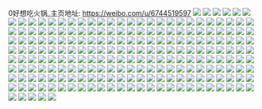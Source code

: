 0好想吃火锅_主页地址: https://weibo.com/u/6744519597 
![](https://wx4.sinaimg.cn/mw2000/007mrjE9gy1h92fvftw85j30u01sydji.jpg) 
![](https://wx4.sinaimg.cn/mw2000/007mrjE9gy1h925p5mf3oj32c0340kjo.jpg) 
![](https://wx4.sinaimg.cn/mw2000/007mrjE9gy1h925p26a9cj32c0340e84.jpg) 
![](https://wx4.sinaimg.cn/mw2000/007mrjE9gy1h90ou7an7aj30ui0u043p.jpg) 
![](https://wx4.sinaimg.cn/mw2000/007mrjE9gy1h8zqcyds6rj31sc2dsnpd.jpg) 
![](https://wx4.sinaimg.cn/mw2000/007mrjE9gy1h8zqctbusbj31sc2dsx6p.jpg) 
![](https://wx4.sinaimg.cn/mw2000/007mrjE9gy1h8zqczg4bcj30wh0id77d.jpg) 
![](https://wx4.sinaimg.cn/mw2000/007mrjE9gy1h8zqd0nwffj30v113jqcj.jpg) 
![](https://wx4.sinaimg.cn/mw2000/007mrjE9gy1h8t9hu2hhjj32c0340x6s.jpg) 
![](https://wx4.sinaimg.cn/mw2000/007mrjE9gy1h8t9hq7hpsj32c0340b2d.jpg) 
![](https://wx4.sinaimg.cn/mw2000/007mrjE9gy1h8t9hys60ij32c0340kjp.jpg) 
![](https://wx4.sinaimg.cn/mw2000/007mrjE9gy1h8stoa5h8xj30rl0rjabq.jpg) 
![](https://wx4.sinaimg.cn/mw2000/007mrjE9gy1h8ru51dulbj30u0140gud.jpg) 
![](https://wx4.sinaimg.cn/mw2000/007mrjE9gy1h8ru51ntscj30u0140qbg.jpg) 
![](https://wx4.sinaimg.cn/mw2000/007mrjE9gy1h8ru5emij5j30wi1ycqfh.jpg) 
![](https://wx4.sinaimg.cn/mw2000/007mrjE9gy1h8qyeukqzxj32c0340qv7.jpg) 
![](https://wx4.sinaimg.cn/mw2000/007mrjE9gy1h8qyey8vq0j32c0340u0z.jpg) 
![](https://wx4.sinaimg.cn/mw2000/007mrjE9gy1h8pry4a3x0j30u0140th6.jpg) 
![](https://wx4.sinaimg.cn/mw2000/007mrjE9gy1h8pry3yyx7j30u0140472.jpg) 
![](https://wx4.sinaimg.cn/mw2000/007mrjE9gy1h8otpvvmluj30wh17hdqa.jpg) 
![](https://wx4.sinaimg.cn/mw2000/007mrjE9gy1h8otpwacbjj30wg17hn69.jpg) 
![](https://wx4.sinaimg.cn/mw2000/007mrjE9gy1h8otpwoq7fj30wi16zwkq.jpg) 
![](https://wx4.sinaimg.cn/mw2000/007mrjE9gy1h8l084hbrgj31fh1x81i0.jpg) 
![](https://wx4.sinaimg.cn/mw2000/007mrjE9gy1h8l085wzb5j31sc1sc4qp.jpg) 
![](https://wx4.sinaimg.cn/mw2000/007mrjE9gy1h8l087wbqcj31sc1sc4qd.jpg) 
![](https://wx4.sinaimg.cn/mw2000/007mrjE9gy1h8l088s74sj30t714nk3r.jpg) 
![](https://wx4.sinaimg.cn/mw2000/007mrjE9gy1h8bqybsax5j32c0340qv7.jpg) 
![](https://wx4.sinaimg.cn/mw2000/007mrjE9gy1h8bqyhdpkqj31sc2dsu0y.jpg) 
![](https://wx4.sinaimg.cn/mw2000/007mrjE9gy1h8bqyi82kfj30tx14atcq.jpg) 
![](https://wx4.sinaimg.cn/mw2000/007mrjE9gy1h8bqyjfi5yj30wh1dzdnu.jpg) 
![](https://wx4.sinaimg.cn/mw2000/007mrjE9gy1h8bqym2u9nj316n1kwe81.jpg) 
![](https://wx4.sinaimg.cn/mw2000/007mrjE9gy1h8bqy3noj5j30wi1ayguk.jpg) 
![](https://wx4.sinaimg.cn/mw2000/007mrjE9gy1h8bqyml7skj30t313w7fg.jpg) 
![](https://wx4.sinaimg.cn/mw2000/007mrjE9gy1h8bqymzwp9j30u018xn4q.jpg) 
![](https://wx4.sinaimg.cn/mw2000/007mrjE9gy1h8bqyncyvlj30mf0uqq7w.jpg) 
![](https://wx4.sinaimg.cn/mw2000/007mrjE9gy1h8a933ypbvj316n1kwe81.jpg) 
![](https://wx4.sinaimg.cn/mw2000/007mrjE9gy1h8a935f9hcj31zm2ni7wi.jpg) 
![](https://wx4.sinaimg.cn/mw2000/007mrjE9gy1h8a931xl6gj31ym2m64qq.jpg) 
![](https://wx4.sinaimg.cn/mw2000/007mrjE9gy1h8a935vgjvj30qt0zqwnb.jpg) 
![](https://wx4.sinaimg.cn/mw2000/007mrjE9gy1h874ajeoh6j31rh2cnqv5.jpg) 
![](https://wx4.sinaimg.cn/mw2000/007mrjE9gy1h874c8dq8vj325g2v91kz.jpg) 
![](https://wx4.sinaimg.cn/mw2000/007mrjE9gy1h874cpaat2j32c0340npg.jpg) 
![](https://wx4.sinaimg.cn/mw2000/007mrjE9gy1h874cqu0yyj32c0340e82.jpg) 
![](https://wx4.sinaimg.cn/mw2000/007mrjE9gy1h7wqdqzw2vj316o1kw7wh.jpg) 
![](https://wx4.sinaimg.cn/mw2000/007mrjE9gy1h7wqdzxtzrj32c02c01ky.jpg) 
![](https://wx4.sinaimg.cn/mw2000/007mrjE9gy1h7u8cjiqjxj316o1kw7wh.jpg) 
![](https://wx4.sinaimg.cn/mw2000/007mrjE9gy1h7u8ckglfyj30u0110ds5.jpg) 
![](https://wx4.sinaimg.cn/mw2000/007mrjE9gy1h7u8cmczulj32792w2u0y.jpg) 
![](https://wx4.sinaimg.cn/mw2000/007mrjE9gy1h7k1bfb7uoj31qw2bv7wi.jpg) 
![](https://wx4.sinaimg.cn/mw2000/007mrjE9gy1h7k1bgjlaxj31i220de81.jpg) 
![](https://wx4.sinaimg.cn/mw2000/007mrjE9gy1h7k1bizpxcj32bz2u8x6q.jpg) 
![](https://wx4.sinaimg.cn/mw2000/007mrjE9gy1h7k1bjr17vj30su0zadsa.jpg) 
![](https://wx4.sinaimg.cn/mw2000/007mrjE9gy1h7k1blmxprj312u1e5x2a.jpg) 
![](https://wx4.sinaimg.cn/mw2000/007mrjE9gy1h7k1bu0reaj31tl2fgqv5.jpg) 
![](https://wx4.sinaimg.cn/mw2000/007mrjE9gy1h7k1bp5tokj31sc2ds7wi.jpg) 
![](https://wx4.sinaimg.cn/mw2000/007mrjE9gy1h7k1bs73q9j31sc2dsb2a.jpg) 
![](https://wx4.sinaimg.cn/mw2000/007mrjE9gy1h74vwi0s1gj31401hc41j.jpg) 
![](https://wx4.sinaimg.cn/mw2000/007mrjE9gy1h74vwh63bbj316o1kw1kf.jpg) 
![](https://wx4.sinaimg.cn/mw2000/007mrjE9gy1h74vwd7vx3j316o1kw1kh.jpg) 
![](https://wx4.sinaimg.cn/mw2000/007mrjE9gy1h729963cjjj31hi28anpd.jpg) 
![](https://wx4.sinaimg.cn/mw2000/007mrjE9gy1h7299d1suuj326k2ir7wj.jpg) 
![](https://wx4.sinaimg.cn/mw2000/007mrjE9gy1h7299m889nj32c03404qs.jpg) 
![](https://wx4.sinaimg.cn/mw2000/007mrjE9gy1h7299nyxrcj31k02c0qcl.jpg) 
![](https://wx4.sinaimg.cn/mw2000/007mrjE9gy1h7299pz175j30zj1e8e2b.jpg) 
![](https://wx4.sinaimg.cn/mw2000/007mrjE9gy1h7299uoo00j32c02c047d.jpg) 
![](https://wx4.sinaimg.cn/mw2000/007mrjE9gy1h729a186rej31k02c0e81.jpg) 
![](https://wx4.sinaimg.cn/mw2000/007mrjE9gy1h70eo71o75j325c2v44qr.jpg) 
![](https://wx4.sinaimg.cn/mw2000/007mrjE9gy1h70eo1ujirj31t62ewe82.jpg) 
![](https://wx4.sinaimg.cn/mw2000/007mrjE9gy1h70eo9qlg5j316o1kwnln.jpg) 
![](https://wx4.sinaimg.cn/mw2000/007mrjE9gy1h70eo8z83vj322h2rbb2a.jpg) 
![](https://wx4.sinaimg.cn/mw2000/007mrjE9gy1h6xxcz1s5tj32c0340qv7.jpg) 
![](https://wx4.sinaimg.cn/mw2000/007mrjE9gy1h6xxcqdj58j30x716pngn.jpg) 
![](https://wx4.sinaimg.cn/mw2000/007mrjE9gy1h6xxctoymij31ri2co7wi.jpg) 
![](https://wx4.sinaimg.cn/mw2000/007mrjE9gy1h6xxd2dm81j325c2v44qr.jpg) 
![](https://wx4.sinaimg.cn/mw2000/007mrjE9gy1h6xxcok3rpj316o1kw43a.jpg) 
![](https://wx4.sinaimg.cn/mw2000/007mrjE9gy1h6xxd4ui4zj31t62ewe82.jpg) 
![](https://wx4.sinaimg.cn/mw2000/007mrjE9gy1h6xxd6mhfvj322h2rbb2a.jpg) 
![](https://wx4.sinaimg.cn/mw2000/007mrjE9gy1h6xxd7egn5j30yh19dn1y.jpg) 
![](https://wx4.sinaimg.cn/mw2000/007mrjE9gy1h6xxdmqhfrj32c02c01ky.jpg) 
![](https://wx4.sinaimg.cn/mw2000/007mrjE9gy1h6k8yud39jj31un2kg109.jpg) 
![](https://wx4.sinaimg.cn/mw2000/007mrjE9gy1h6k8ywbppnj33402c0npd.jpg) 
![](https://wx4.sinaimg.cn/mw2000/007mrjE9gy1h6k8yy9cn5j32c0340e82.jpg) 
![](https://wx4.sinaimg.cn/mw2000/007mrjE9gy1h6j5ijxfy0j30u01hcaxh.jpg) 
![](https://wx4.sinaimg.cn/mw2000/007mrjE9gy1h6j5ikyp2xj30t313wwur.jpg) 
![](https://wx4.sinaimg.cn/mw2000/007mrjE9gy1h6j5ili6paj30tz1apkan.jpg) 
![](https://wx4.sinaimg.cn/mw2000/007mrjE9gy1h6j5im1begj30u01hcqjs.jpg) 
![](https://wx4.sinaimg.cn/mw2000/007mrjE9gy1h6j5iml2cij30u01hcdvq.jpg) 
![](https://wx4.sinaimg.cn/mw2000/007mrjE9gy1h6j5in1mq5j30u01hcgr7.jpg) 
![](https://wx4.sinaimg.cn/mw2000/007mrjE9gy1h68sn1kl1tj32c0340u0z.jpg) 
![](https://wx4.sinaimg.cn/mw2000/007mrjE9gy1h68sn4wgq0j31tw2fue82.jpg) 
![](https://wx4.sinaimg.cn/mw2000/007mrjE9gy1h68snc61jkj31wl2jgzu4.jpg) 
![](https://wx4.sinaimg.cn/mw2000/007mrjE9gy1h591z6winbj30u014gtf6.jpg) 
![](https://wx4.sinaimg.cn/mw2000/007mrjE9gy1h4jdj5dwwcj30zg1bak1c.jpg) 
![](https://wx4.sinaimg.cn/mw2000/007mrjE9gy1h4jdjfob7oj32c03407wk.jpg) 
![](https://wx4.sinaimg.cn/mw2000/007mrjE9gy1h4jdj9dtp0j32c0340npf.jpg) 
![](https://wx4.sinaimg.cn/mw2000/007mrjE9gy1h4jdj4p61tj32c0340b2c.jpg) 
![](https://wx4.sinaimg.cn/mw2000/007mrjE9gy1h4jdjjrdnaj31zl2p71kz.jpg) 
![](https://wx4.sinaimg.cn/mw2000/007mrjE9gy1h4jdjcmx8yj32062o9qv6.jpg) 
![](https://wx4.sinaimg.cn/mw2000/007mrjE9gy1h250i46d8pj32c03407wi.jpg) 
![](https://wx4.sinaimg.cn/mw2000/007mrjE9gy1h11hln19noj31z52mvhdu.jpg) 
![](https://wx4.sinaimg.cn/mw2000/007mrjE9gy1h11hll5z3vj323y2xdx6q.jpg) 
![](https://wx4.sinaimg.cn/mw2000/007mrjE9gy1h11hlpjm6xj32c03404qr.jpg) 
![](https://wx4.sinaimg.cn/mw2000/007mrjE9gy1h0z173fv5rj31v729bhdu.jpg) 
![](https://wx4.sinaimg.cn/mw2000/007mrjE9gy1h0z176oirtj31rv2d57wi.jpg) 
![](https://wx4.sinaimg.cn/mw2000/007mrjE9gy1h0z16y228zj31ze2n6e82.jpg) 
![](https://wx4.sinaimg.cn/mw2000/007mrjE9gy1h0wyg57qxdj32c03404n5.jpg) 
![](https://wx4.sinaimg.cn/mw2000/007mrjE9gy1h0wyg6vnshj30ts0xr79z.jpg) 
![](https://wx4.sinaimg.cn/mw2000/007mrjE9gy1h0wyg69esuj30tw13wtj0.jpg) 
![](https://wx4.sinaimg.cn/mw2000/007mrjE9gy1h0r3uf5vbij32232qs1ky.jpg) 
![](https://wx4.sinaimg.cn/mw2000/007mrjE9gy1h0r3ui4lu9j32c03401ky.jpg) 
![](https://wx4.sinaimg.cn/mw2000/007mrjE9gy1h0r3yuw36rj32c0340qv7.jpg) 
![](https://wx4.sinaimg.cn/mw2000/007mrjE9gy1h0r428eyp7j32c03407wi.jpg) 
![](https://wx4.sinaimg.cn/mw2000/007mrjE9gy1h0mqn7istbj32c0340kjl.jpg) 
![](https://wx4.sinaimg.cn/mw2000/007mrjE9gy1h0mqn2iv6fj30yi22m4qp.jpg) 
![](https://wx4.sinaimg.cn/mw2000/007mrjE9gy1h0mqn3v1mnj30zj1bejxg.jpg) 
![](https://wx4.sinaimg.cn/mw2000/007mrjE9gy1h0mqn60g8cj32c03401ky.jpg) 
![](https://wx4.sinaimg.cn/mw2000/007mrjE9gy1gzkbq8mwk3j32c0340hdu.jpg) 
![](https://wx4.sinaimg.cn/mw2000/007mrjE9gy1gzkbqbej6lj32c03401ky.jpg) 
![](https://wx4.sinaimg.cn/mw2000/007mrjE9gy1gzgn8ls2quj32c0340u0x.jpg) 
![](https://wx4.sinaimg.cn/mw2000/007mrjE9gy1gzgn8nx6lsj32c0340aya.jpg) 
![](https://wx4.sinaimg.cn/mw2000/007mrjE9gy1gzgn8rqj7hj32c0340kjl.jpg) 
![](https://wx4.sinaimg.cn/mw2000/007mrjE9gy1gzgn8vb5bsj32c0340x2q.jpg) 
![](https://wx4.sinaimg.cn/mw2000/007mrjE9gy1gz7pzxcjj6j30me0okwih.jpg) 
![](https://wx4.sinaimg.cn/mw2000/007mrjE9gy1gz7q00idbjj32c02c0e81.jpg) 
![](https://wx4.sinaimg.cn/mw2000/007mrjE9gy1gz7q01euvwj32c02c0kjl.jpg) 
![](https://wx4.sinaimg.cn/mw2000/007mrjE9gy1gxtzhhnl40j31900u0q7x.jpg) 
![](https://wx4.sinaimg.cn/mw2000/007mrjE9gy1gxtzhhazr0j30u00um43t.jpg) 
![](https://wx4.sinaimg.cn/mw2000/007mrjE9gy1gxtzgtqfumj30yi19s7hq.jpg) 
![](https://wx4.sinaimg.cn/mw2000/007mrjE9gy1gx28dblusoj31wi2ajhdt.jpg) 
![](https://wx4.sinaimg.cn/mw2000/007mrjE9gy1gx28dcd79ij32b5340npd.jpg) 
![](https://wx4.sinaimg.cn/mw2000/007mrjE9gy1gx28dd7rn2j320w2kekjm.jpg) 
![](https://wx4.sinaimg.cn/mw2000/007mrjE9gy1gx28de7hs2j32c0340u0x.jpg) 
![](https://wx4.sinaimg.cn/mw2000/007mrjE9gy1gvgbbk8duqj62c0340hdt02.jpg) 
![](https://wx4.sinaimg.cn/mw2000/007mrjE9gy1gvgbblpa64j61sc2ds1ky02.jpg) 
![](https://wx4.sinaimg.cn/mw2000/007mrjE9gy1gvgbbpssbhj62c02c0qv502.jpg) 
![](https://wx4.sinaimg.cn/mw2000/007mrjE9gy1gvgbbrwxkgj62c03404qq02.jpg) 
![](https://wx4.sinaimg.cn/mw2000/007mrjE9gy1gvgbbtx17bj62c02c0u0x02.jpg) 
![](https://wx4.sinaimg.cn/mw2000/007mrjE9gy1gvgbbuxgb6j60zo1retrt02.jpg) 
![](https://wx4.sinaimg.cn/mw2000/007mrjE9gy1gvgbbw5wkmj61sc2dsx6p02.jpg) 
![](https://wx4.sinaimg.cn/mw2000/007mrjE9gy1gva2c5xc4tj60yi22oqv502.jpg) 
![](https://wx4.sinaimg.cn/mw2000/007mrjE9gy1gva2cae0xaj60yi22oqv502.jpg) 
![](https://wx4.sinaimg.cn/mw2000/007mrjE9gy1gva2cfjuruj60yi22okjl02.jpg) 
![](https://wx4.sinaimg.cn/mw2000/007mrjE9gy1gva2ckdveyj60yi22okjl02.jpg) 
![](https://wx4.sinaimg.cn/mw2000/007mrjE9gy1gucp1ol1eij61s02dckjm02.jpg) 
![](https://wx4.sinaimg.cn/mw2000/007mrjE9gy1grts4mmbj0j31sc2dshdu.jpg) 
![](https://wx4.sinaimg.cn/mw2000/007mrjE9gy1grts4l6mqsj32c0340npf.jpg) 
![](https://wx4.sinaimg.cn/mw2000/007mrjE9gy1grts4pyrx8j32c0340x6r.jpg) 
![](https://wx4.sinaimg.cn/mw2000/007mrjE9gy1grts4r0yibj32c03401kx.jpg) 
![](https://wx4.sinaimg.cn/mw2000/007mrjE9gy1grts4tgrtfj32c03404qq.jpg) 
![](https://wx4.sinaimg.cn/mw2000/007mrjE9gy1grts4nfw2mj32c02c0nn0.jpg) 
![](https://wx4.sinaimg.cn/mw2000/007mrjE9gy1grt6q2quupj31sc2dshdu.jpg) 
![](https://wx4.sinaimg.cn/mw2000/007mrjE9gy1grt6q4cztuj31it22nu0x.jpg) 
![](https://wx4.sinaimg.cn/mw2000/007mrjE9gy1grt6q7h2vcj32062venpf.jpg) 
![](https://wx4.sinaimg.cn/mw2000/007mrjE9gy1grt6pz56zgj30vd1b1k4d.jpg) 
![](https://wx4.sinaimg.cn/mw2000/007mrjE9gy1grt6q88tu9j30oq0q90xd.jpg) 
![](https://wx4.sinaimg.cn/mw2000/007mrjE9gy1grt6q9nwt7j32c02c07wh.jpg) 
![](https://wx4.sinaimg.cn/mw2000/007mrjE9gy1groytxx853j324k2u37wj.jpg) 
![](https://wx4.sinaimg.cn/mw2000/007mrjE9gy1groytwdpdlj32c02rnnpe.jpg) 
![](https://wx4.sinaimg.cn/mw2000/007mrjE9gy1grfe3eoqi0j328w2zvx6q.jpg) 
![](https://wx4.sinaimg.cn/mw2000/007mrjE9gy1grfe39o6e1j32c02c07wh.jpg) 
![](https://wx4.sinaimg.cn/mw2000/007mrjE9gy1grfe3c3al4j32c02c07wh.jpg) 
![](https://wx4.sinaimg.cn/mw2000/007mrjE9gy1grfe3fiukgj32c02c0qtp.jpg) 
![](https://wx4.sinaimg.cn/mw2000/007mrjE9gy1grfe3ilokkj32c02c0x1w.jpg) 
![](https://wx4.sinaimg.cn/mw2000/007mrjE9gy1grfe3h2bg8j32c02c0qtm.jpg) 
![](https://wx4.sinaimg.cn/mw2000/007mrjE9gy1gr774wt8umj32c02c0nm8.jpg) 
![](https://wx4.sinaimg.cn/mw2000/007mrjE9gy1gr774y2wuej32c02c0twu.jpg) 
![](https://wx4.sinaimg.cn/mw2000/007mrjE9gy1gr774zyn0kj30u00v779n.jpg) 
![](https://wx4.sinaimg.cn/mw2000/007mrjE9gy1gr774vnoefj32c03401kx.jpg) 
![](https://wx4.sinaimg.cn/mw2000/007mrjE9gy1gr7751i6etj62c02c01kx02.jpg) 
![](https://wx4.sinaimg.cn/mw2000/007mrjE9gy1gr7753hpq5j32c02c0npe.jpg) 
![](https://wx4.sinaimg.cn/mw2000/007mrjE9gy1gr775wqw5rj318g1na0yx.jpg) 
![](https://wx4.sinaimg.cn/mw2000/007mrjE9gy1gr775yplphj318g18gtac.jpg) 
![](https://wx4.sinaimg.cn/mw2000/007mrjE9gy1gr7774p6fkj31sc2dsqv5.jpg) 
![](https://wx4.sinaimg.cn/mw2000/007mrjE9gy1gqzpj2wq9kj32c02c07wh.jpg) 
![](https://wx4.sinaimg.cn/mw2000/007mrjE9gy1gqzpitntz2j30yi1pcnh6.jpg) 
![](https://wx4.sinaimg.cn/mw2000/007mrjE9gy1gqzpj728frj32c02c04qp.jpg) 
![](https://wx4.sinaimg.cn/mw2000/007mrjE9gy1gqzpjhaihvj32c03401kz.jpg) 
![](https://wx4.sinaimg.cn/mw2000/007mrjE9gy1gqzpjllzk8j32c03407wi.jpg) 
![](https://wx4.sinaimg.cn/mw2000/007mrjE9gy1gqzpkq3vcgj32c0340e82.jpg) 
![](https://wx4.sinaimg.cn/mw2000/007mrjE9gy1gqouqi15l8j32c0340e8b.jpg) 
![](https://wx4.sinaimg.cn/mw2000/007mrjE9gy1gqidvrfotyj30yi1pc77t.jpg) 
![](https://wx4.sinaimg.cn/mw2000/007mrjE9gy1gqidvsn30vj30yi1pctci.jpg) 
![](https://wx4.sinaimg.cn/mw2000/007mrjE9gy1gqidvt90atj30yi1pc77m.jpg) 
![](https://wx4.sinaimg.cn/mw2000/007mrjE9gy1gqidzbmlafj32c0340kjm.jpg) 
![](https://wx4.sinaimg.cn/mw2000/007mrjE9gy1gqidvuu8utj32c02c0hdt.jpg) 
![](https://wx4.sinaimg.cn/mw2000/007mrjE9gy1gqie05262fj31400u0wf6.jpg) 
![](https://wx4.sinaimg.cn/mw2000/007mrjE9gy1gpkh17x609j323e2dmhdt.jpg) 
![](https://wx4.sinaimg.cn/mw2000/007mrjE9gy1gpkh18i2vlj30rs1gsk5r.jpg) 
![](https://wx4.sinaimg.cn/mw2000/007mrjE9gy1gpkh193qckj31kc1yqe81.jpg) 
![](https://wx4.sinaimg.cn/mw2000/007mrjE9gy1gpkh19sa6mj31ps21khdt.jpg) 
![](https://wx4.sinaimg.cn/mw2000/007mrjE9gy1gpkh1763zfj31t222vnpd.jpg) 
![](https://wx4.sinaimg.cn/mw2000/007mrjE9gy1gpkh1bhum3j32c02c0b2a.jpg) 
![](https://wx4.sinaimg.cn/mw2000/007mrjE9ly1gp6iievgwkj31fo1wwb2a.jpg) 
![](https://wx4.sinaimg.cn/mw2000/007mrjE9ly1gp6iig7l34j31sc2dsnpf.jpg) 
![](https://wx4.sinaimg.cn/mw2000/007mrjE9ly1gp6iihlmkfj31p72694qr.jpg) 
![](https://wx4.sinaimg.cn/mw2000/007mrjE9ly1gp6iij54fbj32c02eab2b.jpg) 
![](https://wx4.sinaimg.cn/mw2000/007mrjE9ly1gp6iinu2utj32c02c0b2a.jpg) 
![](https://wx4.sinaimg.cn/mw2000/007mrjE9ly1gp6iiks98dj32c0340qv8.jpg) 
![](https://wx4.sinaimg.cn/mw2000/007mrjE9ly1gp246znwqgj30u00zagvc.jpg) 
![](https://wx4.sinaimg.cn/mw2000/007mrjE9ly1gp24708h7uj30u013ywos.jpg) 
![](https://wx4.sinaimg.cn/mw2000/007mrjE9ly1gp246z1hzaj324p2pi4qr.jpg) 
![](https://wx4.sinaimg.cn/mw2000/007mrjE9ly1gp2471rm9kj32c0340hdw.jpg) 
![](https://wx4.sinaimg.cn/mw2000/007mrjE9ly1gp247331lzj31yn2m8npe.jpg) 
![](https://wx4.sinaimg.cn/mw2000/007mrjE9ly1gp2474uullj31v22hex6q.jpg) 
![](https://wx4.sinaimg.cn/mw2000/007mrjE9ly1gp2475vhm6j31ik21ab29.jpg) 
![](https://wx4.sinaimg.cn/mw2000/007mrjE9ly1gp2477958nj31vw2tvx6r.jpg) 
![](https://wx4.sinaimg.cn/mw2000/007mrjE9ly1gp2478o9ftj31wp2jlx6q.jpg) 
![](https://wx4.sinaimg.cn/mw2000/007mrjE9gy1gir1uve4tmj31o02801ky.jpg) 
![](https://wx4.sinaimg.cn/mw2000/007mrjE9gy1gir1uwz1chj31o02804qq.jpg) 
![](https://wx4.sinaimg.cn/mw2000/007mrjE9gy1gir1uycpj4j31o0280u0x.jpg) 
![](https://wx4.sinaimg.cn/mw2000/007mrjE9gy1gir1uzutcqj32c02c07wh.jpg) 
